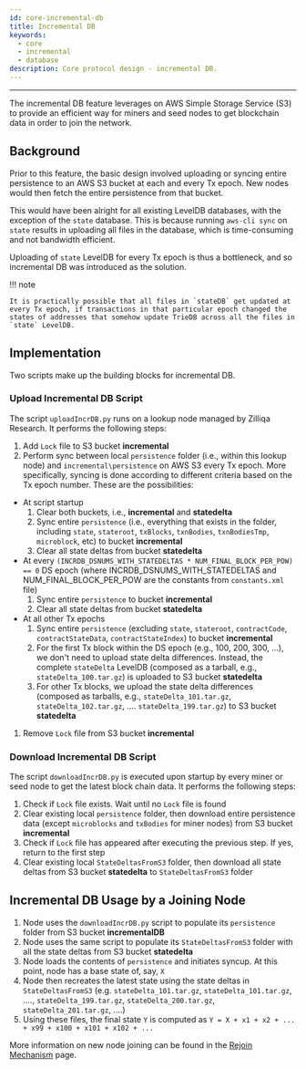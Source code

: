 ```yaml
---
id: core-incremental-db
title: Incremental DB
keywords:
  - core
  - incremental
  - database
description: Core protocol design - incremental DB.
---
```


---

The incremental DB feature leverages on AWS Simple Storage Service (S3) to provide an efficient way for miners and seed nodes to get blockchain data in order to join the network.

## Background

Prior to this feature, the basic design involved uploading or syncing entire persistence to an AWS S3 bucket at each and every Tx epoch. New nodes would then fetch the entire persistence from that bucket.

This would have been alright for all existing LevelDB databases, with the exception of the `state` database. This is because running `aws-cli sync` on `state` results in uploading all files in the database, which is time-consuming and not bandwidth efficient.

Uploading of `state` LevelDB for every Tx epoch is thus a bottleneck, and so incremental DB was introduced as the solution.

!!! note

    It is practically possible that all files in `stateDB` get updated at every Tx epoch, if transactions in that particular epoch changed the states of addresses that somehow update TrieDB across all the files in `state` LevelDB.

## Implementation

Two scripts make up the building blocks for incremental DB.

### Upload Incremental DB Script

The script `uploadIncrDB.py` runs on a lookup node managed by Zilliqa Research. It performs the following steps:

1. Add `Lock` file to S3 bucket **incremental**
1. Perform sync between local `persistence` folder (i.e., within this lookup node) and `incremental\persistence` on AWS S3 every Tx epoch. More specifically, syncing is done according to different criteria based on the Tx epoch number. These are the possibilities:

- At script startup
  1. Clear both buckets, i.e., **incremental** and **statedelta**
  1. Sync entire `persistence` (i.e., everything that exists in the folder, including `state`, `stateroot`, `txBlocks`, `txnBodies`, `txnBodiesTmp`, `microblock`, etc) to bucket **incremental**
  1. Clear all state deltas from bucket **statedelta**
- At every `(INCRDB_DSNUMS_WITH_STATEDELTAS * NUM_FINAL_BLOCK_PER_POW) == 0` DS epoch (where INCRDB_DSNUMS_WITH_STATEDELTAS and NUM_FINAL_BLOCK_PER_POW are the constants from `constants.xml` file)
  1. Sync entire `persistence` to bucket **incremental**
  1. Clear all state deltas from bucket **statedelta**
- At all other Tx epochs
  1. Sync entire `persistence` (excluding `state`, `stateroot`, `contractCode`, `contractStateData`, `contractStateIndex`) to bucket **incremental**
  1. For the first Tx block within the DS epoch (e.g., 100, 200, 300, ...), we don't need to upload state delta differences. Instead, the complete `stateDelta` LevelDB (composed as a tarball, e.g., `stateDelta_100.tar.gz`) is uploaded to S3 bucket **statedelta**
  1. For other Tx blocks, we upload the state delta differences (composed as tarballs, e.g., `stateDelta_101.tar.gz`, `stateDelta_102.tar.gz`, .... `stateDelta_199.tar.gz`) to S3 bucket **statedelta**

1. Remove `Lock` file from S3 bucket **incremental**

### Download Incremental DB Script

The script `downloadIncrDB.py` is executed upon startup by every miner or seed node to get the latest block chain data. It performs the following steps:

1. Check if `Lock` file exists. Wait until no `Lock` file is found
1. Clear existing local `persistence` folder, then download entire persistence data (except `microblocks` and `txBodies` for miner nodes) from S3 bucket **incremental**
1. Check if `Lock` file has appeared after executing the previous step. If yes, return to the first step
1. Clear existing local `StateDeltasFromS3` folder, then download all state deltas from S3 bucket **statedelta** to `StateDeltasFromS3` folder

## Incremental DB Usage by a Joining Node

1. Node uses the `downloadIncrDB.py` script to populate its `persistence` folder from S3 bucket **incrementalDB**
1. Node uses the same script to populate its `StateDeltasFromS3` folder with all the state deltas from S3 bucket **statedelta**
1. Node loads the contents of `persistence` and initiates syncup. At this point, node has a base state of, say, `X`
1. Node then recreates the latest state using the state deltas in `StateDeltasFromS3` (e.g. `stateDelta_101.tar.gz`, `stateDelta_101.tar.gz`, ...., `stateDelta_199.tar.gz`, `stateDelta_200.tar.gz`, `stateDelta_201.tar.gz`, ....)
1. Using these files, the final state `Y` is computed as `Y = X + x1 + x2 + ... + x99 + x100 + x101 + x102 + ...`

More information on new node joining can be found in the [Rejoin Mechanism](../mitigation-measures/core-rejoin-mechanism.md) page.

